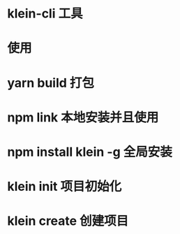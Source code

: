 # klein-cli  工具 
# 使用
# yarn build  打包
# npm link    本地安装并且使用
# npm install klein -g  全局安装 
# klein init    项目初始化
# klein create  创建项目
